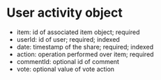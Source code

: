 # User activity object
* item: id of associated item object; required
* userId: id of user; required; indexed 
* date: timestamp of the share; required; indexed
* action: operation performed over item; required
* commentId: optional id of comment
* vote: optional value of vote action
